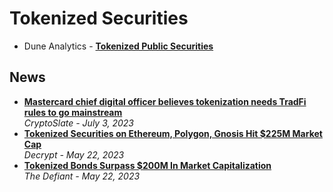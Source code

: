 # Tokenized Securities

- Dune Analytics - [**Tokenized Public Securities**](https://dune.com/steakhouse/tokenized-securities)

## News

- [**Mastercard chief digital officer believes tokenization needs TradFi rules to go mainstream**](https://cryptoslate.com/mastercard-chief-digital-officer-believes-tokenization-needs-tradfi-level-to-go-mainstream/)
  <br/>_CryptoSlate - July 3, 2023_
- [**Tokenized Securities on Ethereum, Polygon, Gnosis Hit $225M Market Cap**](https://decrypt.co/140941/tokenized-securities-ethereum-polygon-gnosis-hit-225m-market-cap)
  <br/>_Decrypt - May 22, 2023_
- [**Tokenized Bonds Surpass $200M In Market Capitalization**](https://thedefiant.io/tokenized-bonds-surpass-usd200m-in-market-capitalization)
  <br/>_The Defiant - May 22, 2023_
